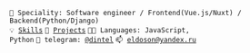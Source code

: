 <code>👷 Speciality: Software engineer / Frontend(Vue.js/Nuxt) / Backend(Python/Django)</code><br>
<code>💡 [Skills](SKILLS.md)</code>
<code>🧻 [Projects](PROJECTS.md)</code>
<code>🧑‍💻 Languages: JavaScript, Python</code>
<code>💬 telegram: [@dintel](https://telegram.me/dintel)</code>
<code>📫 [eldoson@yandex.ru](mailto:eldoson@yandex.ru)</code>
